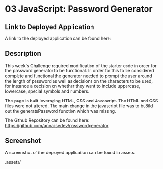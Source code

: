 # 03 JavaScript: Password Generator

## Link to Deployed Application

A link to the deployed application can be found here: 

## Description

This week's Challenge required modification of the starter code in order for the password generator to be functional. In order for this to be considered complete and functional the generator needed to prompt the user around the length of password as well as decisions on the characters to be used, for instance a decision on whether they want to include uppercase, lowercase, special symbols and numbers. 

The page is built leveraging HTML, CSS and Javascript. The HTML and CSS files were not altered. The main change in the javascript file was to bu8ild out the generatePassword function which was missing. 

The Github Repository can be found here: https://github.com/annalisedev/passwordgenerator

## Screenshot

A screenshot of the deployed application can be found in assets.

.assets/

